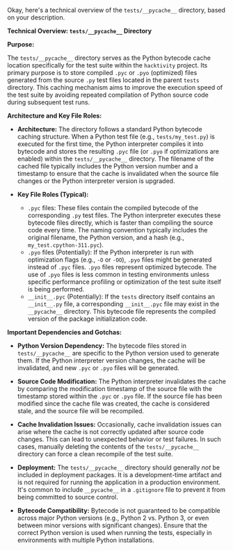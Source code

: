 Okay, here's a technical overview of the `tests/__pycache__` directory, based on your description.

**Technical Overview: `tests/__pycache__` Directory**

**Purpose:**

The `tests/__pycache__` directory serves as the Python bytecode cache location specifically for the test suite within the `hacktivity` project.  Its primary purpose is to store compiled `.pyc` or `.pyo` (optimized) files generated from the source `.py` test files located in the parent `tests` directory. This caching mechanism aims to improve the execution speed of the test suite by avoiding repeated compilation of Python source code during subsequent test runs.

**Architecture and Key File Roles:**

*   **Architecture:** The directory follows a standard Python bytecode caching structure. When a Python test file (e.g., `tests/my_test.py`) is executed for the first time, the Python interpreter compiles it into bytecode and stores the resulting `.pyc` file (or `.pyo` if optimizations are enabled) within the `tests/__pycache__` directory.  The filename of the cached file typically includes the Python version number and a timestamp to ensure that the cache is invalidated when the source file changes or the Python interpreter version is upgraded.

*   **Key File Roles (Typical):**
    *   `.pyc` files: These files contain the compiled bytecode of the corresponding `.py` test files. The Python interpreter executes these bytecode files directly, which is faster than compiling the source code every time.  The naming convention typically includes the original filename, the Python version, and a hash (e.g., `my_test.cpython-311.pyc`).
    *   `.pyo` files (Potentially): If the Python interpreter is run with optimization flags (e.g., `-O` or `-OO`), `.pyo` files might be generated instead of `.pyc` files.  `.pyo` files represent optimized bytecode.  The use of `.pyo` files is less common in testing environments unless specific performance profiling or optimization of the test suite itself is being performed.
    *   `__init__.pyc` (Potentially): If the `tests` directory itself contains an `__init__.py` file, a corresponding `__init__.pyc` file may exist in the `__pycache__` directory. This bytecode file represents the compiled version of the package initialization code.

**Important Dependencies and Gotchas:**

*   **Python Version Dependency:**  The bytecode files stored in `tests/__pycache__` are specific to the Python version used to generate them.  If the Python interpreter version changes, the cache will be invalidated, and new `.pyc` or `.pyo` files will be generated.

*   **Source Code Modification:** The Python interpreter invalidates the cache by comparing the modification timestamp of the source file with the timestamp stored within the `.pyc` or `.pyo` file. If the source file has been modified since the cache file was created, the cache is considered stale, and the source file will be recompiled.

*   **Cache Invalidation Issues:** Occasionally, cache invalidation issues can arise where the cache is not correctly updated after source code changes. This can lead to unexpected behavior or test failures.  In such cases, manually deleting the contents of the `tests/__pycache__` directory can force a clean recompile of the test suite.

*   **Deployment:** The `tests/__pycache__` directory should generally *not* be included in deployment packages.  It is a development-time artifact and is not required for running the application in a production environment.  It's common to include `__pycache__` in a `.gitignore` file to prevent it from being committed to source control.

*   **Bytecode Compatibility:** Bytecode is not guaranteed to be compatible across major Python versions (e.g., Python 2 vs. Python 3, or even between minor versions with significant changes).  Ensure that the correct Python version is used when running the tests, especially in environments with multiple Python installations.
